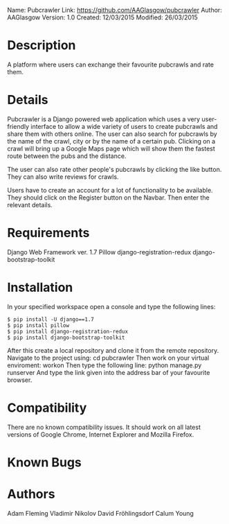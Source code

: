 Name: Pubcrawler
Link: https://github.com/AAGlasgow/pubcrawler
Author: AAGlasgow
Version: 1.0
Created: 12/03/2015
Modified: 26/03/2015

Description
===========

A platform where users can exchange their favourite pubcrawls and rate them.

Details
===========

Pubcrawler is a Django powered web application which uses a very user-friendly interface to allow a wide variety of users to create pubcrawls and share them with others online.
The user can also search for pubcrawls by the name of the crawl, city or by the name of a certain pub.
Clicking on a crawl will bring up a Google Maps page which will show them the fastest route between the pubs and the distance.

The user can also rate other people's pubcrawls by clicking the like button.
They can also write reviews for crawls.

Users have to create an account for a lot of functionality to be available.
They should click on the Register button on the Navbar. Then enter the relevant details. 

Requirements
=============

Django Web Framework ver. 1.7
Pillow
django-registration-redux
django-bootstrap-toolkit

Installation
=============

In your specified workspace open a console and type the following lines:
	
	$ pip install -U django==1.7
	$ pip install pillow
	$ pip install django-registration-redux
	$ pip install django-bootstrap-toolkit  

After this create a local repository and clone it from the remote repository.
Navigate to the project using:
	cd pubcrawler
Then work on your virtual enviroment:
	workon <envname>
Then type the following line:
	python manage.py runserver
And type the link given into the address bar of your favourite browser.

Compatibility
=============

There are no known compatibility issues. It should work on all latest versions of Google Chrome, Internet Explorer and Mozilla Firefox. 

Known Bugs
==========




Authors
=============

Adam Fleming
Vladimir Nikolov
David Fröhlingsdorf
Calum Young
